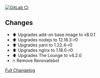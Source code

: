 [![GitLab CI][gitlabci-shield]][gitlabci]

## Changes

- ⬆ Upgrades add-on base image to v8.0.1
- ⬆ Upgrades nodejs to 12.18.3-r0
- ⬆ Upgrades yarn to 1.22.4-r0
- ⬆ Upgrades nginx to 1.18.0-r0
- ⬆ Upgrades The Lounge to v4.2.0
- 🔥 Remove Renovatebot

[Full Changelog][changelog]

[changelog]: https://github.com/hassio-addons/addon-thelounge/compare/v0.9.2...v0.10.0
[gitlabci-shield]: https://gitlab.com/hassio-addons/addon-thelounge/badges/v0.10.0/pipeline.svg
[gitlabci]: https://gitlab.com/hassio-addons/addon-thelounge/pipelines
